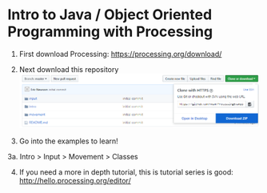 # Intro to Java / Object Oriented Programming with Processing

1. First download Processing: https://processing.org/download/

2. Next download this repository
![Clone or Download > Download ZIP](pictures/download.png)

3. Go into the examples to learn!

3a. Intro > Input > Movement > Classes

4. If you need a more in depth tutorial, this is tutorial series is good: http://hello.processing.org/editor/
